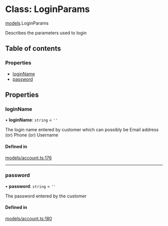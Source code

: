 # Class: LoginParams

[models](../wiki/models).LoginParams

Describes the parameters used to login

## Table of contents

### Properties

- [loginName](../wiki/models.LoginParams#loginname)
- [password](../wiki/models.LoginParams#password)

## Properties

### loginName

• **loginName**: `string` = `''`

The login name entered by customer which can possibly be Email address (or) Phone (or) Username

#### Defined in

[models/account.ts:176](https://gitlab.com/baliganikhil/blackmirror-sdk/-/blob/349365c/src/models/account.ts#L176)

___

### password

• **password**: `string` = `''`

The password entered by the customer

#### Defined in

[models/account.ts:180](https://gitlab.com/baliganikhil/blackmirror-sdk/-/blob/349365c/src/models/account.ts#L180)
